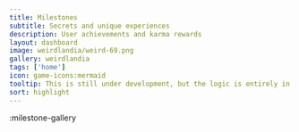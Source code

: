 ```yaml
---
title: Milestones
subtitle: Secrets and unique experiences
description: User achievements and karma rewards
layout: dashboard
image: weirdlandia/weird-69.png
gallery: weirdlandia
tags: ['home']
icon: game-icons:mermaid
tooltip: This is still under development, but the logic is entirely in place, I just need to add in the front end award screens.
sort: highlight
---
```


:milestone-gallery
